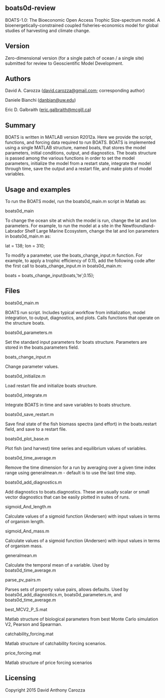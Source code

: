 boats0d-review
--------------

BOATS-1.0: The Bioeconomic Open Access Trophic Size-spectrum model. A
bioenergetically-constrained coupled fisheries-economics model for global
studies of harvesting and climate change.

Version
-------

Zero-dimensional version (for a single patch of ocean / a single site) submitted
for review to Geoscientific Model Development.

Authors
-------

David A. Carozza  (david.carozza@gmail.com; corresponding author)

Daniele Bianchi   (danbian@uw.edu)

Eric D. Galbraith (eric.galbraith@mcgill.ca)

Summary
-------

BOATS is written in MATLAB version R2012a. Here we provide the
script, functions, and forcing data required to run BOATS. BOATS is implemented using a
single MATLAB structure, named boats, that stores the model parameters, initial
conditions, output, and diagnostics. The boats structure is passed among the
various functions in order to set the model parameters, initialize the model
from a restart state, integrate the model through time, save the output and a
restart file, and make plots of model variables.

Usage and examples
------------------

To run the BOATS model, run the boats0d_main.m script in Matlab as:

boats0d_main

To change the ocean site at which the model is run, change the lat and lon parameters. For
example, to run the model at a site in the Newtfoundland-Labrador Shelf Large
Marine Ecosystem, change the lat and lon parameters in boats0d_main.m as:

lat = 138; lon = 310;

To modify a parameter, use the boats_change_input.m function. For example, to
apply a trophic efficiency of 0.15, add the following code after the first call
to boats_change_input.m in boats0d_main.m:

boats = boats_change_input(boats,'te',0.15);

Files
-----

boats0d_main.m

BOATS run script. Includes typical workflow from initialization, model integration,
to output, diagnostics, and plots. Calls functions that operate on the structure boats.

boats0d_parameters.m

Set the standard input parameters for boats structure. Parameters are stored
in the boats.parameters field.

boats_change_input.m

Change parameter values.

boats0d_initialize.m

Load restart file and initialize boats structure.

boats0d_integrate.m

Integrate BOATS in time and save variables to boats structure.

boats0d_save_restart.m

Save final state of the fish biomass spectra (and effort) in the 
boats.restart field, and save to a restart file.

boats0d_plot_base.m

Plot fish (and harvest) time series and equilibrium values of variables.

boats0d_time_average.m

Remove the time dimension for a run by averaging over a
given time index range using generalmean.m - default is to use the last time step.

boats0d_add_diagnostics.m

Add diagnostics to boats.diagnostics. These are usually scalar or small
vector diagnostics that can be easily plotted in suites of runs.

sigmoid_And_length.m

Calculate values of a sigmoid function (Andersen) with input values in
terms of organism length.

sigmoid_And_mass.m

Calculate values of a sigmoid function (Andersen) with input values in
terms of organism mass.

generalmean.m

Calculate the temporal mean of a variable. Used by boats0d_time_average.m

parse_pv_pairs.m

Parses sets of property value pairs, allows defaults. Used by
boats0d_add_diagnostics.m, boats0d_parameters.m, and boats0d_time_average.m

best_MCV2_P_S.mat

Matlab structure of biological parameters from best Monte Carlo
simulation V2, Pearson and Spearman.

catchability_forcing.mat

Matlab structure of catchability forcing scenarios.

price_forcing.mat

Matlab structure of price forcing scenarios

Licensing
---------

Copyright 2015 David Anthony Carozza